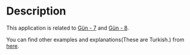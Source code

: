 # Description

This application is related to [Gün - 7](https://github.com/boratanrikulu/oyk_2019_yaz_ruby_rails/blob/master/_data/gun_7.md) and [Gün - 8](https://github.com/boratanrikulu/oyk_2019_yaz_ruby_rails/blob/master/_data/gun_8.md).

You can find other examples and explanations(These are Turkish.) from [here](https://github.com/boratanrikulu/oyk_2019_yaz_ruby_rails).
